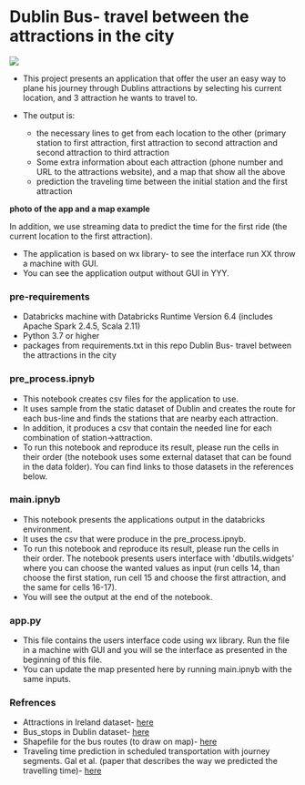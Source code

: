 # Dublin Bus- travel between the attractions in the city
![](https://i.imgur.com/rl7NZOs.jpg)

+ This project presents an application that offer the user an easy way to plane his journey through Dublins attractions by selecting his current location, and 3 attraction he wants to travel to. 
+ The output is:

   + the necessary lines to get from each location to the other (primary station to first attraction, first attraction to second attraction and second attraction to third attraction
   + Some extra information about each attraction (phone number and URL to the attractions website), and a map that show all the above
   + prediction the traveling time between the initial station and the first attraction



**photo of the app and a map example**

In addition, we use streaming data to predict the time for the first ride (the current location to the first attraction).
- The application is based on wx library- to see the interface run XX throw a machine with GUI.
- You can see the application output without GUI in YYY.

### pre-requirements
-	Databricks machine with Databricks Runtime Version 6.4 (includes Apache Spark 2.4.5, Scala 2.11)
-	Python 3.7 or higher
-	packages from requirements.txt in this repo
Dublin Bus- travel between the attractions in the city

### pre_process.ipnyb
-	This notebook creates csv files for the application to use.
-	It uses sample from the static dataset of Dublin and creates the route for each bus-line and finds the stations that are nearby each attraction.
-	In addition, it produces a csv that contain the needed line for each combination of station->attraction. 
-	To run this notebook and reproduce its result, please run the cells in their order (the notebook uses some external dataset that can be found in the data folder). You can find links to those datasets in the references below.

### main.ipnyb
-	This notebook presents the applications output in the databricks environment. 
-	It uses the csv that were produce in the pre_process.ipnyb.
-	To run this notebook and reproduce its result, please run the cells in their order. The notebook presents users interface with 'dbutils.widgets' where you can choose the wanted values as input (run cells 14, than choose the first station, run cell 15 and choose the first attraction, and the same for cells 16-17).
-	 You will see the output at the end of the notebook.

### app.py
-	This file contains the users interface code using wx library. Run the file in a machine with GUI and you will se the interface as presented in the beginning of this file.
-	You can update the map presented here by running main.ipnyb with the same inputs. 

### Refrences
-	Attractions in Ireland dataset-  [here](https://data.gov.ie/dataset/attractions)
-	Bus_stops in Dublin dataset-  [here](https://hub.arcgis.com/datasets/EsriIreland::dublin-bus-stops)
-	Shapefile for the bus routes (to draw on map)-  [here](https://hub.arcgis.com/datasets/f3cd2313a3e849a798da2dbc68835c77_7?geometry=-6.362%2C53.319%2C-6.145%2C53.355&selectedAttribute=Shape__Length)
-	Traveling time prediction in scheduled transportation with journey segments. Gal et al. (paper that describes the way we predicted the travelling time)-   [here](https://www.sciencedirect.com/science/article/abs/pii/S0306437915002112)

